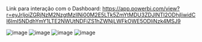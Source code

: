 Link para interação com o Dashboard: https://app.powerbi.com/view?r=eyJrIjoiZGRjNzM2NzgtMzllNi00M2E5LTk5ZmYtMDU3ZDJlNTI2ODhjIiwidCI6ImI5NDdhYmY1LTE2NWUtNDFiZS1hZWNjLWFkOWE5ODliNzk4MSJ9

![image](https://github.com/LayllaVaz/Transito-Data-Analysis-2023/assets/161758329/87deee31-5115-48d3-bf35-c7381095f9b5)
![image](https://github.com/LayllaVaz/Transito-Data-Analysis-2023/assets/161758329/a5a16db9-6ecd-41ad-9f4b-6b0ac1e63fb8)
![image](https://github.com/LayllaVaz/Transito-Data-Analysis-2023/assets/161758329/fe13df0e-2742-4243-89bf-ffc6b5f4e8be)
![image](https://github.com/LayllaVaz/Transito-Data-Analysis-2023/assets/161758329/16a92eca-f174-43d8-8a03-6c390afe0b29)
